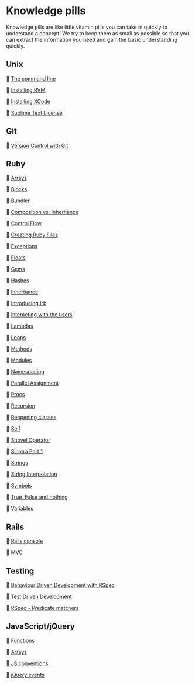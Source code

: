 # Knowledge pills

Knowledge pills are like little vitamin pills you can take in quickly to understand a concept. We try to keep them as small as possible so that you can extract the information you need and gain the basic understanding quickly.

## Unix
:pill: [The command line](https://github.com/makersacademy/course/blob/master/pills/command_line.md)

:pill: [Installing RVM](https://github.com/makersacademy/course/blob/master/pills/installing_rvm.md)

:pill: [Installing XCode](https://github.com/makersacademy/course/blob/master/pills/installing_xcode.md)

:pill: [Sublime Text License](https://github.com/makersacademy/course/blob/master/pills/sublime_text.md)

## Git
:pill: [Version Control with Git](https://github.com/makersacademy/course/blob/master/pills/git.md)

## Ruby

:pill: [Arrays](https://github.com/makersacademy/course/blob/master/pills/arrays.md)

:pill: [Blocks](https://github.com/makersacademy/course/blob/master/pills/blocks.md)

:pill: [Bundler](https://github.com/makersacademy/course/blob/master/pills/bundler.md)

:pill: [Composition vs. Inheritance](https://github.com/makersacademy/course/blob/master/pills/composition_vs_inheritance.md)

:pill: [Control Flow](https://github.com/makersacademy/course/blob/master/pills/control_flow.md)

:pill: [Creating Ruby Files](https://github.com/makersacademy/course/blob/master/pills/files.md)

:pill: [Exceptions](https://github.com/makersacademy/course/blob/master/pills/exceptions.md)

:pill: [Floats](https://github.com/makersacademy/course/blob/master/pills/floats.md)

:pill: [Gems](https://github.com/makersacademy/course/blob/master/pills/gems.md)

:pill: [Hashes](https://github.com/makersacademy/course/blob/master/pills/hashes.md)

:pill: [Inheritance](https://github.com/makersacademy/course/blob/master/pills/inheritance.md)

:pill: [Introducing Irb](https://github.com/makersacademy/course/blob/master/pills/irb.md)

:pill: [Interacting with the users](https://github.com/makersacademy/course/blob/master/pills/user_interaction.md)

:pill: [Lambdas](https://github.com/makersacademy/course/blob/master/pills/lambdas.md)

:pill: [Loops](https://github.com/makersacademy/course/blob/master/pills/loops.md)

:pill: [Methods](https://github.com/makersacademy/course/blob/master/pills/methods.md)

:pill: [Modules](https://github.com/makersacademy/course/blob/master/pills/modules.md)

:pill: [Namespacing](https://github.com/makersacademy/course/blob/master/pills/namespacing.md)

:pill: [Parallel Assignment](https://github.com/makersacademy/course/blob/master/pills/parallel_assignment.md)

:pill: [Procs](https://github.com/makersacademy/course/blob/master/pills/procs.md)

:pill: [Recursion](https://github.com/makersacademy/course/blob/master/pills/recursion.md)

:pill: [Reopening classes](https://github.com/makersacademy/course/blob/master/pills/reopening_classes.md)

:pill: [Self](https://github.com/makersacademy/course/blob/master/pills/self.md)

:pill: [Shovel Operator](https://github.com/makersacademy/course/blob/master/pills/shovel_operator.md)

:pill: [Sinatra Part 1](https://github.com/makersacademy/course/blob/master/pills/sinatra_1.md)

:pill: [Strings](https://github.com/makersacademy/course/blob/master/pills/strings.md)

:pill: [String Interpolation](https://github.com/makersacademy/course/blob/master/pills/string_interpolation.md)

:pill: [Symbols](https://github.com/makersacademy/course/blob/master/pills/symbols.md)

:pill: [True, False and nothing](https://github.com/makersacademy/course/blob/master/pills/boolean.md)

:pill: [Variables](https://github.com/makersacademy/course/blob/master/pills/variables.md)


## Rails

:pill: [Rails console](pills/rails_console.md)

:pill: [MVC](pills/mvc.md)


## Testing

:pill: [Behaviour Driven Development with RSpec](https://github.com/makersacademy/course/blob/master/pills/rspec.md)

:pill: [Test Driven Development](https://github.com/makersacademy/course/blob/master/pills/tdd.md)

:pill: [RSpec - Predicate matchers](https://github.com/makersacademy/course/blob/master/pills/rspec_predicate.md)

## JavaScript/jQuery

:pill: [Functions](https://github.com/makersacademy/course/blob/master/pills/js_functions.md)

:pill: [Arrays](https://github.com/makersacademy/course/blob/master/pills/js_arrays.md)

:pill: [JS conventions](https://github.com/makersacademy/course/blob/master/pills/js_conventions.md)

:pill: [jQuery events](https://github.com/makersacademy/course/blob/master/pills/jquery_events.md)